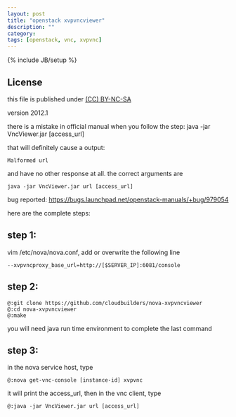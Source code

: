 ```yaml
---
layout: post
title: "openstack xvpvncviewer"
description: ""
category:
tags: [openstack, vnc, xvpvnc]
---
```

{% include JB/setup %}
## License
this file is published under [(CC) BY-NC-SA](http://creativecommons.org/licenses/by-nc-sa/3.0/)

version 2012.1

there is a mistake in official manual when you follow the step:
java -jar VncViewer.jar [access_url]

that will definitely cause a output:

    Malformed url

and have no other response at all. the correct arguments are

    java -jar VncViewer.jar url [access_url]

bug reported: https://bugs.launchpad.net/openstack-manuals/+bug/979054

here are the complete steps:
## step 1:
vim /etc/nova/nova.conf, add or overwrite the following line

    --xvpvncproxy_base_url=http://[$SERVER_IP]:6081/console

## step 2:

    @:git clone https://github.com/cloudbuilders/nova-xvpvncviewer
    @:cd nova-xvpvncviewer
    @:make

you will need java run time environment to complete the last command
## step 3:
in the nova service host, type

    @:nova get-vnc-console [instance-id] xvpvnc

it will print the access_url, then in the vnc client, type

    @:java -jar VncViewer.jar url [access_url]
